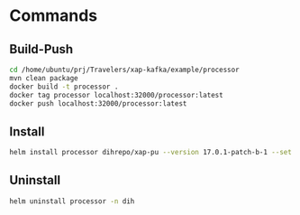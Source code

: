 # Commands

## Build-Push

```sh
cd /home/ubuntu/prj/Travelers/xap-kafka/example/processor
mvn clean package
docker build -t processor .
docker tag processor localhost:32000/processor:latest
docker push localhost:32000/processor:latest
```

## Install 

```sh
helm install processor dihrepo/xap-pu --version 17.0.1-patch-b-1 --set instances=0,partitions=1,ha=true,resourceUrl=pu.jar,image.repository=localhost:32000/processor,image.tag=latest -n dih
```

## Uninstall

```sh
helm uninstall processor -n dih
```
